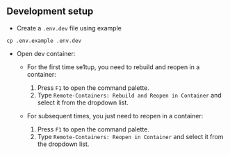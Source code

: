## Development setup
- Create a `.env.dev` file using example
```
cp .env.example .env.dev
```

- Open dev container:

  - For the first time se1tup, you need to rebuild and reopen in a container:
    1. Press `F1` to open the command palette.
    2. Type `Remote-Containers: Rebuild and Reopen in Container` and select it from the dropdown list.

  - For subsequent times, you just need to reopen in a container:
    1. Press `F1` to open the command palette.
    2. Type `Remote-Containers: Reopen in Container` and select it from the dropdown list.

